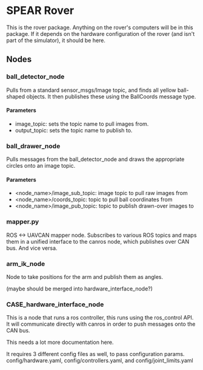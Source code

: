 # SPEAR Rover #

This is the rover package. Anything on the rover's computers will be in this package.
If it depends on the hardware configuration of the rover (and isn't part of the simulator),
it should be here.

## Nodes ##

### ball_detector_node

Pulls from a standard sensor_msgs/Image topic, and finds all yellow ball-shaped objects.
It then publishes these using the BallCoords message type.

#### Parameters

- image_topic: sets the topic name to pull images from.
- output_topic: sets the topic name to publish to.

### ball_drawer_node

Pulls messages from the ball_detector_node and draws the appropriate circles onto an image topic.

#### Parameters

- <node_name>/image_sub_topic: image topic to pull raw images from
- <node_name>/coords_topic: topic to pull ball coordinates from
- <node_name>/image_pub_topic: topic to publish drawn-over images to

### mapper.py

ROS <-> UAVCAN mapper node.
Subscribes to various ROS topics and maps them in a unified interface to the canros node,
which publishes over CAN bus. And vice versa.


### arm_ik_node

Node to take positions for the arm and publish them as angles.

(maybe should be merged into hardware_interface_node?)

### CASE_hardware_interface_node

This is a node that runs a ros controller,
this runs using the ros_control API. It will communicate directly with canros
in order to push messages onto the CAN bus.

This needs a lot more documentation here.

It requires 3 different config files as well, to pass configuration params.
config/hardware.yaml, config/controllers.yaml, and config/joint_limits.yaml


